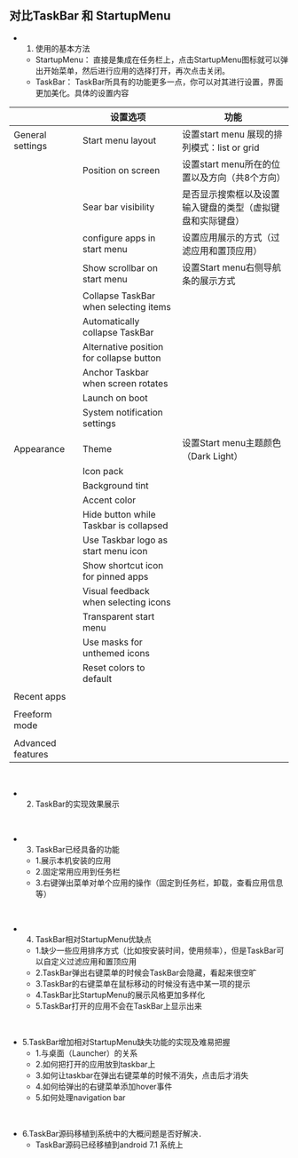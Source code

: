 ## 对比TaskBar 和 StartupMenu
  - 1. 使用的基本方法
    - StartupMenu： 直接是集成在任务栏上，点击StartupMenu图标就可以弹出开始菜单，然后进行应用的选择打开，再次点击关闭。
    - TaskBar： TaskBar所具有的功能更多一点，你可以对其进行设置，界面更加美化。具体的设置内容  
    
||设置选项|功能|
|---|---|---|
|General settings|Start menu layout|设置start menu 展现的排列模式：list or grid|
||Position on screen|设置start menu所在的位置以及方向（共8个方向）|
||Sear bar visibility|是否显示搜索框以及设置输入键盘的类型（虚拟键盘和实际键盘）|
||configure apps in start menu|设置应用展示的方式（过滤应用和置顶应用）|
||Show scrollbar on start menu|设置Start menu右侧导航条的展示方式|
||Collapse TaskBar when selecting items||
||Automatically collapse TaskBar||
||Alternative position for collapse button||
||Anchor Taskbar when screen rotates||
||Launch on boot||
||System notification settings||
||||
|Appearance|Theme|设置Start menu主题颜色（Dark Light）|
||Icon pack||
||Background tint||
||Accent color||
||Hide button while Taskbar is collapsed||
||Use Taskbar logo as start menu icon||
||Show shortcut icon for pinned apps||
||Visual feedback when selecting icons||
||Transparent start menu||
||Use masks for unthemed icons||
||Reset colors to default||
||||
|Recent apps|||
||||
|Freeform mode|||
||||
|Advanced features|||

<br />

  - 2. TaskBar的实现效果展示
  
  <br />
  
  - 3. TaskBar已经具备的功能
    - 1.展示本机安装的应用
    - 2.固定常用应用到任务栏
    - 3.右键弹出菜单对单个应用的操作（固定到任务栏，卸载，查看应用信息等）
    
  <br />
  
  - 4. TaskBar相对StartupMenu优缺点
    - 1.缺少一些应用排序方式（比如按安装时间，使用频率），但是TaskBar可以自定义过滤应用和置顶应用
    - 2.TaskBar弹出右键菜单的时候会TaskBar会隐藏，看起来很空旷
    - 3.TaskBar的右键菜单在鼠标移动的时候没有选中某一项的提示
    - 4.TaskBar比StartupMenu的展示风格更加多样化
    - 5.TaskBar打开的应用不会在TaskBar上显示出来
  <br /> 
 
  - 5.TaskBar增加相对StartupMenu缺失功能的实现及难易把握
    - 1.与桌面（Launcher）的关系
    - 2.如何把打开的应用放到taskbar上
    - 3.如何让taskbar在弹出右键菜单的时候不消失，点击后才消失
    - 4.如何给弹出的右键菜单添加hover事件
    - 5.如何处理navigation bar
  <br />
  
  - 6.TaskBar源码移植到系统中的大概问题是否好解决．
    - TaskBar源码已经移植到android 7.1 系统上
  <br /> 
  
